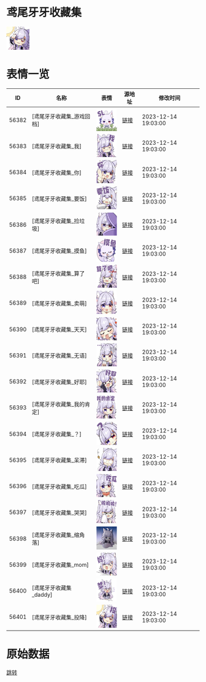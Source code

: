 # 鸢尾牙牙收藏集

<img src="./cover.png" height="60" alt="cover" />

# 表情一览

|ID|名称|表情|源地址|修改时间|
|----|----|----|----|----|
|56382|[鸢尾牙牙收藏集_游戏回档]|<img src="./pic/056382_%5B鸢尾牙牙收藏集_游戏回档%5D.png" height="60" alt="游戏回档"/>|[链接](https://i0.hdslb.com/bfs/garb/144aa0e2a4ba9ec831383de093f2ddc143bee82d.png)|2023-12-14 19:03:00|
|56383|[鸢尾牙牙收藏集_我]|<img src="./pic/056383_%5B鸢尾牙牙收藏集_我%5D.png" height="60" alt="我"/>|[链接](https://i0.hdslb.com/bfs/garb/d74881ac7d84817a46fdec9efb9645a71209520d.png)|2023-12-14 19:03:00|
|56384|[鸢尾牙牙收藏集_你]|<img src="./pic/056384_%5B鸢尾牙牙收藏集_你%5D.png" height="60" alt="你"/>|[链接](https://i0.hdslb.com/bfs/garb/cafe4b995d462b1bb17899ed7af099de0a195801.png)|2023-12-14 19:03:00|
|56385|[鸢尾牙牙收藏集_要饭]|<img src="./pic/056385_%5B鸢尾牙牙收藏集_要饭%5D.png" height="60" alt="要饭"/>|[链接](https://i0.hdslb.com/bfs/garb/d508716d79a8f874e4676a7f17acef955b8ddf66.png)|2023-12-14 19:03:00|
|56386|[鸢尾牙牙收藏集_捡垃圾]|<img src="./pic/056386_%5B鸢尾牙牙收藏集_捡垃圾%5D.png" height="60" alt="捡垃圾"/>|[链接](https://i0.hdslb.com/bfs/garb/e34556e869f7ca6ef1f60f23db925d40bbd71011.png)|2023-12-14 19:03:00|
|56387|[鸢尾牙牙收藏集_摸鱼]|<img src="./pic/056387_%5B鸢尾牙牙收藏集_摸鱼%5D.png" height="60" alt="摸鱼"/>|[链接](https://i0.hdslb.com/bfs/garb/b1a478d784e76e47fcb42ff035f17b38894c9f4d.png)|2023-12-14 19:03:00|
|56388|[鸢尾牙牙收藏集_算了吧]|<img src="./pic/056388_%5B鸢尾牙牙收藏集_算了吧%5D.png" height="60" alt="算了吧"/>|[链接](https://i0.hdslb.com/bfs/garb/2238703827efd6d222c5c4a7bd53ad5f5d0d812e.png)|2023-12-14 19:03:00|
|56389|[鸢尾牙牙收藏集_卖萌]|<img src="./pic/056389_%5B鸢尾牙牙收藏集_卖萌%5D.png" height="60" alt="卖萌"/>|[链接](https://i0.hdslb.com/bfs/garb/ef6d8dd3edafa4c8ced1f835635c7a0e2009def5.png)|2023-12-14 19:03:00|
|56390|[鸢尾牙牙收藏集_天天]|<img src="./pic/056390_%5B鸢尾牙牙收藏集_天天%5D.png" height="60" alt="天天"/>|[链接](https://i0.hdslb.com/bfs/garb/4423b8b90d6e8a548ff95930d1bfbf11c1f6704b.png)|2023-12-14 19:03:00|
|56391|[鸢尾牙牙收藏集_无语]|<img src="./pic/056391_%5B鸢尾牙牙收藏集_无语%5D.png" height="60" alt="无语"/>|[链接](https://i0.hdslb.com/bfs/garb/6f07f7339df066edbded3355fc75b4330721d6f9.png)|2023-12-14 19:03:00|
|56392|[鸢尾牙牙收藏集_好耶]|<img src="./pic/056392_%5B鸢尾牙牙收藏集_好耶%5D.png" height="60" alt="好耶"/>|[链接](https://i0.hdslb.com/bfs/garb/e3c2291844ceff40dafe5ee75097562da5a975c0.png)|2023-12-14 19:03:00|
|56393|[鸢尾牙牙收藏集_我的肯定]|<img src="./pic/056393_%5B鸢尾牙牙收藏集_我的肯定%5D.png" height="60" alt="我的肯定"/>|[链接](https://i0.hdslb.com/bfs/garb/0e92ee9fb9d85acbba126ed5e3e5df212a918541.png)|2023-12-14 19:03:00|
|56394|[鸢尾牙牙收藏集_？]|<img src="./pic/056394_%5B鸢尾牙牙收藏集_？%5D.png" height="60" alt="？"/>|[链接](https://i0.hdslb.com/bfs/garb/ff41e57ff5d9b1e4744bf51eff80cf388ca89ebe.png)|2023-12-14 19:03:00|
|56395|[鸢尾牙牙收藏集_呆滞]|<img src="./pic/056395_%5B鸢尾牙牙收藏集_呆滞%5D.png" height="60" alt="呆滞"/>|[链接](https://i0.hdslb.com/bfs/garb/d8f231d5881202e0f61f2558e28268941dc398c8.png)|2023-12-14 19:03:00|
|56396|[鸢尾牙牙收藏集_吃瓜]|<img src="./pic/056396_%5B鸢尾牙牙收藏集_吃瓜%5D.png" height="60" alt="吃瓜"/>|[链接](https://i0.hdslb.com/bfs/garb/5c0c86545e958f06695a571f8049f500d9ad60e5.png)|2023-12-14 19:03:00|
|56397|[鸢尾牙牙收藏集_哭哭]|<img src="./pic/056397_%5B鸢尾牙牙收藏集_哭哭%5D.png" height="60" alt="哭哭"/>|[链接](https://i0.hdslb.com/bfs/garb/5d5994a4e84a9da4bfc3087a83b4e5f0d006c066.png)|2023-12-14 19:03:00|
|56398|[鸢尾牙牙收藏集_缩角落]|<img src="./pic/056398_%5B鸢尾牙牙收藏集_缩角落%5D.png" height="60" alt="缩角落"/>|[链接](https://i0.hdslb.com/bfs/garb/0a3a39b57a4f228b6bd0ac884b655ad440548768.png)|2023-12-14 19:03:00|
|56399|[鸢尾牙牙收藏集_mom]|<img src="./pic/056399_%5B鸢尾牙牙收藏集_mom%5D.png" height="60" alt="mom"/>|[链接](https://i0.hdslb.com/bfs/garb/bd1b03463c85e7e616cc81cd803132980b927cc8.png)|2023-12-14 19:03:00|
|56400|[鸢尾牙牙收藏集_daddy]|<img src="./pic/056400_%5B鸢尾牙牙收藏集_daddy%5D.png" height="60" alt="daddy"/>|[链接](https://i0.hdslb.com/bfs/garb/453db3e6144101e76bc52f883ebab90606fc3533.png)|2023-12-14 19:03:00|
|56401|[鸢尾牙牙收藏集_投降]|<img src="./pic/056401_%5B鸢尾牙牙收藏集_投降%5D.png" height="60" alt="投降"/>|[链接](https://i0.hdslb.com/bfs/garb/89e40e225a9c09fc697395fdecb5cb6b2f0943c5.png)|2023-12-14 19:03:00|

# 原始数据

[跳转](./raw.json)

